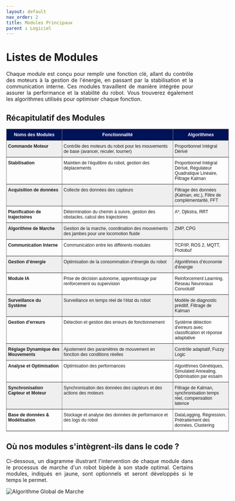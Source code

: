 ```yaml
---
layout: default
nav_order: 2
title: Modules Principaux
parent : Logiciel
---
```


# Listes de Modules 

<p style="text-align: justify;"> Chaque module est conçu pour remplir une fonction clé, allant du contrôle des moteurs à la gestion de l'énergie, en passant par la stabilisation et la communication interne. Ces modules travaillent de manière intégrée pour assurer la performance et la stabilité du robot. Vous trouverez également les algorithmes utilisés pour optimiser chaque fonction. </p>

## Récapitulatif des Modules 

<style type="text/css">
.tg  {border-collapse:collapse;border-spacing:0;}
.tg td{border-color:black;border-style:solid;border-width:1px;font-family:Arial, sans-serif;font-size:12px;
  overflow:hidden;padding:8px 4px;word-break:normal;}
.tg th{border-color:black;border-style:solid;border-width:1px;font-family:Arial, sans-serif;font-size:12px;
  font-weight:normal;overflow:hidden;padding:8px 4px;word-break:normal;}
.tg .tg-dvid{background-color:#efefef;border-color:inherit;font-weight:bold;text-align:left;vertical-align:top}
.tg .tg-rahz{background-color:#001258;border-color:inherit;color:#ffffff;font-family:Verdana, Geneva, sans-serif !important;
  font-weight:bold;text-align:center;vertical-align:top}
.tg .tg-y698{background-color:#efefef;border-color:inherit;text-align:left;vertical-align:top}
.tg .tg-fymr{border-color:inherit;font-weight:bold;text-align:left;vertical-align:top}
.tg .tg-0pky{border-color:inherit;text-align:left;vertical-align:top}
</style>
<table class="tg" style="undefined;table-layout: fixed; width: 600px"><colgroup>
<col style="width: 150px">
<col style="width: 300px">
<col style="width: 150px">
</colgroup>
<thead>
  <tr>
    <th class="tg-rahz">Noms des Modules</th>
    <th class="tg-rahz">Fonctionnalité</th>
    <th class="tg-rahz">Algorithmes </th>
  </tr>
</thead>
<tbody>
  <tr>
    <td class="tg-dvid">Commande Moteur</td>
    <td class="tg-y698">Contrôle des moteurs du robot pour les mouvements de base (avancer, reculer, tourner)</td>
    <td class="tg-y698">Proportionnel Intégral Dérivé</td>
  </tr>
  <tr>
    <td class="tg-fymr">Stabilisation</td>
    <td class="tg-0pky">Maintien de l’équilibre du robot, gestion des déplacements</td>
    <td class="tg-0pky">Proportionnel Intégral Dérivé, Régulateur Quadratique Linéaire, Filtrage Kalman</td>
  </tr>
  <tr>
    <td class="tg-dvid">Acquisition de données</td>
    <td class="tg-y698">Collecte des données des capteurs</td>
    <td class="tg-y698">Filtrage des données (Kalman, etc.), Filtre de complémentarité, FFT</td>
  </tr>
  <tr>
    <td class="tg-fymr">Planification de trajectoires</td>
    <td class="tg-0pky">Détermination du chemin à suivre, gestion des obstacles, calcul des trajectoires</td>
    <td class="tg-0pky">A*, Djikstra, RRT</td>
  </tr>
  <tr>
    <td class="tg-dvid">Algorithme de Marche</td>
    <td class="tg-y698">Gestion de la marche, coordination des mouvements des jambes pour une locomotion fluide</td>
    <td class="tg-y698">ZMP, CPG</td>
  </tr>
  <tr>
    <td class="tg-fymr">Communication Interne</td>
    <td class="tg-0pky">Communication entre les différents modules</td>
    <td class="tg-0pky">TCP/IP, ROS 2, MQTT, Protobuf</td>
  </tr>
  <tr>
    <td class="tg-dvid">Gestion d’énergie</td>
    <td class="tg-y698">Optimisation de la consommation d’énergie du robot</td>
    <td class="tg-y698">Algorithmes d’économie d’énergie</td>
  </tr>
  <tr>
    <td class="tg-fymr">Module IA</td>
    <td class="tg-0pky">Prise de décision autonome, apprentissage par renforcement ou supervision</td>
    <td class="tg-0pky">Reinforcement Learning, Réseau Neuronaux Convolutif</td>
  </tr>
  <tr>
    <td class="tg-dvid">Surveillance du Système</td>
    <td class="tg-y698">Surveillance en temps réel de l’état du robot</td>
    <td class="tg-y698">Modèle de diagnostic préditif, Filtrage de Kalman</td>
  </tr>
  <tr>
    <td class="tg-fymr">Gestion d’erreurs</td>
    <td class="tg-0pky">Détection et gestion des erreurs de fonctionnement</td>
    <td class="tg-0pky">Système détection d’erreurs avec classification et réponse adaptative</td>
  </tr>
  <tr>
    <td class="tg-dvid">Réglage Dynamique des Mouvements</td>
    <td class="tg-y698">Ajustement des paramètres de mouvement en fonction des conditions réelles</td>
    <td class="tg-y698">Contrôle adaptatif, Fuzzy Logic</td>
  </tr>
  <tr>
    <td class="tg-fymr">Analyse et Optimisation</td>
    <td class="tg-0pky">Optimisation des performances</td>
    <td class="tg-0pky">Algorithmes Génétiques, Simulated Annealing, Optimisation par essaim</td>
  </tr>
  <tr>
    <td class="tg-dvid">Synchronisation Capteur et Moteur</td>
    <td class="tg-y698">Synchronisation des données des capteurs et des actions des moteurs</td>
    <td class="tg-y698">Filtrage de Kalman, synchronisation temps réel, compensation latence</td>
  </tr>
  <tr>
    <td class="tg-fymr">Base de données & Modélisation</td>
    <td class="tg-0pky">Stockage et analyse des données de performance et des logs du robot</td>
    <td class="tg-0pky">DataLogging, Régression, Prétraitement des données, Clustering</td>
  </tr>
</tbody>
</table>

## Où nos modules s'intègrent-ils dans le code ?

<p style="text-align: justify;">Ci-dessous, un diagramme illustrant l'intervention de chaque module dans le processus de marche d'un robot bipède à son stade optimal. Certains modules, indiqués en jaune, sont optionnels et seront développés si le temps le permet.</p>


  <img src="{{ site.baseurl }}/assets/img/AlgoMarche.png" alt="Algorithme Global de Marche" id="zoom-image">